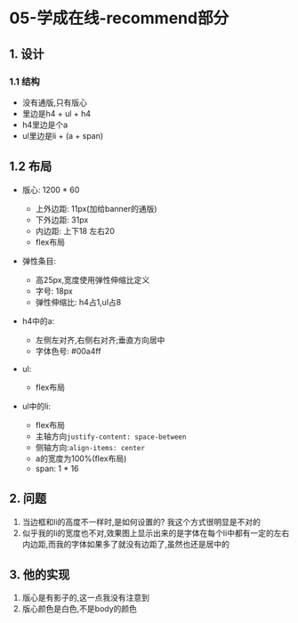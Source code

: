 # 05-学成在线-recommend部分

## 1. 设计

### 1.1 结构

- 没有通版,只有版心
- 里边是h4 + ul + h4
- h4里边是个a
- ul里边是li + (a + span)

## 1.2 布局

- 版心: 1200 * 60
  - 上外边距: 11px(加给banner的通版)
  - 下外边距: 31px
  - 内边距: 上下18 左右20
  - flex布局

- 弹性条目:
  - 高25px,宽度使用弹性伸缩比定义
  - 字号: 18px
  - 弹性伸缩比: h4占1,ul占8

- h4中的a:
  - 左侧左对齐,右侧右对齐;垂直方向居中
  - 字体色号: #00a4ff

- ul:
  - flex布局

- ul中的li:
  - flex布局
  - 主轴方向`justify-content: space-between`
  - 侧轴方向:`align-items: center`
  - a的宽度为100%(flex布局)
  - span: 1 * 16

## 2. 问题

1. 当边框和li的高度不一样时,是如何设置的? 我这个方式很明显是不对的
2. 似乎我的li的宽度也不对,效果图上显示出来的是字体在每个li中都有一定的左右内边距,而我的字体如果多了就没有边距了,虽然也还是居中的

## 3. 他的实现

1. 版心是有影子的,这一点我没有注意到
2. 版心颜色是白色,不是body的颜色